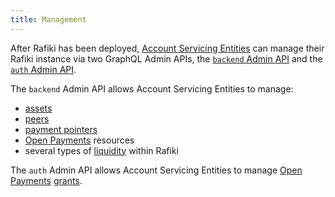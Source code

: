 ```yaml
---
title: Management
---
```


After Rafiki has been deployed, [Account Servicing Entities](/reference/glossary#account-servicing-entity) can manage their Rafiki instance via two GraphQL Admin APIs, the [`backend` Admin API](../apis/backend/queries.md) and the [`auth` Admin API](../apis/auth/queries.md).

The `backend` Admin API allows Account Servicing Entities to manage:

- [assets](/reference/glossary#asset)
- [peers](/reference/glossary#peer)
- [payment pointers](/reference/glossary#payment-pointer)
- [Open Payments](/reference/glossary#open-payments) resources
- several types of [liquidity](../concepts/accounting/liquidity.md) within Rafiki

The `auth` Admin API allows Account Servicing Entities to manage [Open Payments](/reference/glossary#open-payments) [grants](/reference/glossary#grant-negotiation-authorization-protocol).
